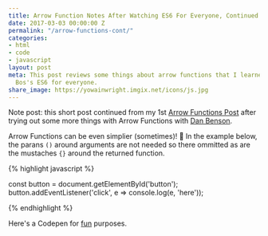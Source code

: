 ```yaml
---
title: Arrow Function Notes After Watching ES6 For Everyone, Continued
date: 2017-03-03 00:00:00 Z
permalink: "/arrow-functions-cont/"
categories:
- html
- code
- javascript
layout: post
meta: This post reviews some things about arrow functions that I learned from Wes
  Bos's ES6 for everyone.
share_image: https://yowainwright.imgix.net/icons/js.jpg
---
```


Note post: this short post continued from my 1st [Arrow Functions Post](https://jeffry.in/arrow-functions/) after trying out some more things with Arrow Functions with [Dan Benson](https://www.linkedin.com/in/dansbenson/).

Arrow Functions can be even simplier (sometimes)! 💪 In the example below, the parans `()` around arguments are not needed so there ommitted as are the mustaches `{}` around the returned function.

{% highlight javascript %}

  const button = document.getElementById('button');
  button.addEventListener('click', e => console.log(e, 'here'));

{% endhighlight %}

Here's a Codepen for [fun](http://codepen.io/yowainwright/pen/ac6ec21ee8bc9a4ec8dbdfbe56778626) purposes.
